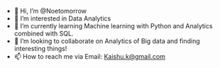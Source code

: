 - 👋 Hi, I’m @Noetomorrow
- 👀 I’m interested in Data Analytics
- 🌱 I’m currently learning Machine learning with Python and Analytics combined with SQL. 
- 💞️ I’m looking to collaborate on Analytics of Big data and finding interesting things!
- 📫 How to reach me via Email: Kaishu.k@gmail.com 

<!---
Noetomorrow/Noetomorrow is a ✨ special ✨ repository because its `README.md` (this file) appears on your GitHub profile.
You can click the Preview link to take a look at your changes.
--->
